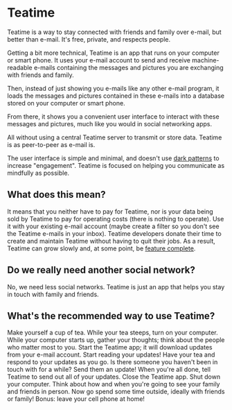# Teatime

Teatime is a way to stay connected with friends and family over e-mail, but better than e-mail. It's free, private, and respects people. 

Getting a bit more technical, Teatime is an app that runs on your computer or smart phone. It uses your e-mail account to send and receive machine-readable e-mails containing the messages and pictures you are exchanging with friends and family. 

Then, instead of just showing you e-mails like any other e-mail program, it loads the messages and pictures contained in these e-mails into a database stored on your computer or smart phone. 

From there, it shows you a convenient user interface to interact with these messages and pictures, much like you would in social networking apps. 

All without using a central Teatime server to transmit or store data. Teatime is as peer-to-peer as e-mail is.

The user interface is simple and minimal, and doesn't use [dark patterns](https://darkpatterns.org/) to increase "engagement". Teatime is focused on helping you communicate as mindfully as possible.

## What does this mean?

It means that you neither have to pay for Teatime, nor is your data being sold by Teatime to pay for operating costs (there is nothing to operate). Use it with your existing e-mail account (maybe create a filter so you don't see the Teatime e-mails in your inbox). Teatime developers donate their time to create and maintain Teatime without having to quit their jobs. As a result, Teatime can grow slowly and, at some point, be [feature complete](http://250bpm.com/blog:50).

## Do we really need another social network?

No, we need less social networks. Teatime is just an app that helps you stay in touch with family and friends. 

## What's the recommended way to use Teatime?

Make yourself a cup of tea. While your tea steeps, turn on your computer. While your computer starts up, gather your thoughts; think about the people who matter most to you. Start the Teatime app; it will download updates from your e-mail account. Start reading your updates! Have your tea and respond to your updates as you go. Is there someone you haven't been in touch with for a while? Send them an update! When you're all done, tell Teatime to send out all of your updates. Close the Teatime app. Shut down your computer. Think about how and when you're going to see your family and friends in person. Now go spend some time outside, ideally with friends or family! Bonus: leave your cell phone at home!